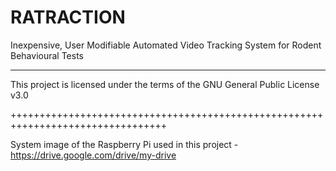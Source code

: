 # RATRACTION

Inexpensive, User Modifiable Automated Video Tracking System for Rodent Behavioural Tests

---------------------------------------------------------------------------------

This project is licensed under the terms of the GNU General Public License v3.0

+++++++++++++++++++++++++++++++++++++++++++++++++++++++++++++++++++++++++++++++++

System image of the Raspberry Pi used in this project - https://drive.google.com/drive/my-drive
